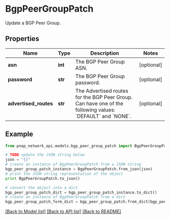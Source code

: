 # BgpPeerGroupPatch

Update a BGP Peer Group.

## Properties

Name | Type | Description | Notes
------------ | ------------- | ------------- | -------------
**asn** | **int** | The BGP Peer Group ASN. | [optional] 
**password** | **str** | The BGP Peer Group password. | [optional] 
**advertised_routes** | **str** | The Advertised routes for the BGP Peer Group. Can have one of the following values: &#x60;DEFAULT&#x60; and &#x60;NONE&#x60;. | [optional] 

## Example

```python
from pnap_network_api.models.bgp_peer_group_patch import BgpPeerGroupPatch

# TODO update the JSON string below
json = "{}"
# create an instance of BgpPeerGroupPatch from a JSON string
bgp_peer_group_patch_instance = BgpPeerGroupPatch.from_json(json)
# print the JSON string representation of the object
print BgpPeerGroupPatch.to_json()

# convert the object into a dict
bgp_peer_group_patch_dict = bgp_peer_group_patch_instance.to_dict()
# create an instance of BgpPeerGroupPatch from a dict
bgp_peer_group_patch_form_dict = bgp_peer_group_patch.from_dict(bgp_peer_group_patch_dict)
```
[[Back to Model list]](../README.md#documentation-for-models) [[Back to API list]](../README.md#documentation-for-api-endpoints) [[Back to README]](../README.md)


